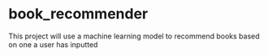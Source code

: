 # book_recommender
This project will use a machine learning model to recommend books based on one a user has inputted
